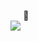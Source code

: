 ⠀⠀⠀⠀⠀⠀⠀⠀⠀🪷  
⠀⠀⠀⠀⠀⠀⠀![](https://komarev.com/ghpvc/?username=your-github-username&label=⠀⠀𓈒⠀⠀𓏸⠀⠀&color=FFB4CB&style=flat-square)


